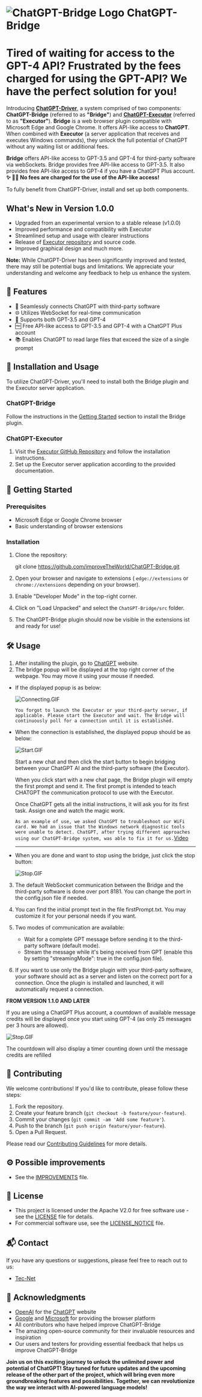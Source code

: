 # ![ChatGPT-Bridge Logo](./src/assets/Logo/logo.png) **ChatGPT-Bridge**

# Tired of waiting for access to the GPT-4 API? Frustrated by the fees charged for using the GPT-API? We have the perfect solution for you!

Introducing **[ChatGPT-Driver](https://youtu.be/9fCtMJQxQ4c)**, a system comprised of two components: **ChatGPT-Bridge** (referred to as **"Bridge"**) and **[ChatGPT-Executor](https://github.com/improveTheWorld/ChatGPT-Executor)**  (referred to as **"Executor"**).
**Bridge** is a web browser plugin compatible with Microsoft Edge and Google Chrome. It offers API-like access to **ChatGPT**. When combined with **Executor** (a server application that receives and executes Windows commands), they unlock the full potential of ChatGPT without any waiting list or additional fees.

**Bridge** offers API-like access to GPT-3.5 and GPT-4 for third-party software via webSockets.
Bridge provides free API-like access to GPT-3.5. It also provides free API-like access to GPT-4 if you have a ChatGPT Plus account.
**✨ 🎉🌟 No fees are charged for the use of the API-like access!**

To fully benefit from ChatGPT-Driver, install and set up both components.

## What's New in Version 1.0.0

- Upgraded from an experimental version to a stable release (v1.0.0)
- Improved performance and compatibility with Executor
- Streamlined setup and usage with clearer instructions
- Release of [Executor repository](https://github.com/improveTheWorld/ChatGPT-Executor.git) and source code.
- Improved graphical design and much more.

**Note:** While ChatGPT-Driver has been significantly improved and tested, there may still be potential bugs and limitations. We appreciate your understanding and welcome any feedback to help us enhance the system.

## 🌟 Features

- 🔗 Seamlessly connects ChatGPT with third-party software
- 🌐 Utilizes WebSocket for real-time communication
- 🤖 Supports both GPT-3.5 and GPT-4
- 🆓 Free API-like access to GPT-3.5 and GPT-4 with a ChatGPT Plus account
- 📚 Enables ChatGPT to read large files that exceed the size of a single prompt

## 🔧 Installation and Usage

To utilize ChatGPT-Driver, you'll need to install both the Bridge plugin and the Executor server application.

### ChatGPT-Bridge

Follow the instructions in the [Getting Started](https://github.com/improveTheWorld/ChatGPT-Bridge#getting-started) section to install the Bridge plugin.

### ChatGPT-Executor

1. Visit the [Executor GitHub Repository](https://github.com/improveTheWorld/ChatGPT-Executor) and follow the installation instructions.
2. Set up the Executor server application according to the provided documentation.

## 🚀 Getting Started

### Prerequisites

- Microsoft Edge or Google Chrome browser
- Basic understanding of browser extensions

### Installation

1. Clone the repository:

   git clone https://github.com/improveTheWorld/ChatGPT-Bridge.git
   
2. Open your browser and navigate to extensions ( `edge://extensions` or `chrome://extensions` depending on your browser).
3. Enable "Developer Mode" in the top-right corner.
4. Click on "Load Unpacked" and select the `ChatGPT-Bridge/src` folder.
5. The ChatGPT-Bridge plugin should now be visible in the extensions ist and ready for use!

## 🛠️ Usage

1. After installing the plugin, go to [ChatGPT](https://chat.openai.com/chat) website.
2. The bridge popup will be displayed at the top right corner of the webpage. You may move it using your mouse if needed.

* If the displayed popup is as below:

  ![Connecting.GIF](./src/assets/Usage/Connecting.GIF)

  `You forgot to launch the Executor or your third-party server, if applicable. Please start the Executor and wait. The Bridge will continuously poll for a connection until it is established.`
* When the connection is established, the displayed popup should be as below:

  ![Start.GIF](./src/assets/Usage/Start.GIF)

  Start a new chat and then click the start button to begin bridging between your ChatGPT AI and the third-party software (the Executor).

  When you click start with a new chat page, the Bridge plugin will empty the first prompt and send it. The first prompt is intended to teach CHATGPT the communication protocol to use with the Executor.

  Once ChatGPT gets all the initial instructions, it will ask you for its first task. Assign one and watch the magic work.

  `As an example of use, we asked ChatGPT to troubleshoot our WiFi card. We had an issue that the Windows network diagnostic tools were unable to detect. ChatGPT, after trying different approaches using our ChatGPT-Bridge system, was able to fix it for us.`[Video](https://youtu.be/9fCtMJQxQ4c)

  ---
* When you are done and want to stop using the bridge, just click the stop button:

  ![Stop.GIF](./src/assets/Usage/Stop.GIF)

3. The default WebSocket communication between the Bridge and the third-party software is done over port 8181. You can change the port in the config.json file if needed.
4. You can find the initial prompt text in the file firstPrompt.txt. You may customize it for your personal needs if you want.
5. Two modes of communication are available:

   * Wait for a complete GPT message before sending it to the third-party software (default mode).
   * Stream the message while it's being received from GPT (enable this by setting "streamingMode": true in the config.json file).
6. If you want to use only the Bridge plugin with your third-party software, your software should act as a server and listen on the correct port for a connection. Once the plugin is installed and launched, it will automatically request a connection.

**FROM VERSION 1.1.0 AND LATER**

If you are using a ChatGPT Plus account, a countdown of available message credits will be displayed once you start using GPT-4 (as only 25 messages per 3 hours are allowed).  

  ![Stop.GIF](./src/assets/Usage/CountDown.GIF)

  The countdown will also display a timer counting down until the message credits are refilled

<!-- Documentation
-------------

For more detailed information on how to use ChatGPT-Bridge, please refer to the [Wiki](https://github.com/improveTheWorld/ChatGPT-Bridge/wiki). -->

## 📧 Contributing

We welcome contributions! If you'd like to contribute, please follow these steps:

1. Fork the repository.
2. Create your feature branch (`git checkout -b feature/your-feature`).
3. Commit your changes (`git commit -am 'Add some feature'`).
4. Push to the branch (`git push origin feature/your-feature`).
5. Open a Pull Request.

Please read our [Contributing Guidelines](./CONTRIBUTING.md) for more details.

## ⚙️ Possible improvements

* See the [IMPROVEMENTS](./IMPROVEMENTS.md) file.

## 🔐 License

* This project is licensed under the Apache V2.0 for free software use - see the [LICENSE](./LICENSE-APACHE.txt) file for details.
* For commercial software use, see the [LICENSE\_NOTICE](./LICENSE_NOTICE.md) file.

## 📬 Contact

If you have any questions or suggestions, please feel free to reach out to us:

* [Tec-Net](mailto:tecnet.paris@gmail.com)

<!-- *   [Project Link](https://github.com/improveTheWorld/ChatGPT-Bridge) -->

## 🎉 Acknowledgments

* [OpenAI](https://www.openai.com/) for the [ChatGPT](https://chat.openai.com/chat) website
* [Google](https://www.google.com/chrome/) and [Microsoft](https://www.microsoft.com/en-us/edge) for providing the browser platform
* All contributors who have helped improve ChatGPT-Bridge
* The amazing open-source community for their invaluable resources and inspiration
* Our users and testers for providing essential feedback that helps us improve ChatGPT-Bridge

**Join us on this exciting journey to unlock the unlimited power and potential of ChatGPT! Stay tuned for future updates and the upcoming release of the other part of the project, which will bring even more groundbreaking features and possibilities. Together, we can revolutionize the way we interact with AI-powered language models!**
